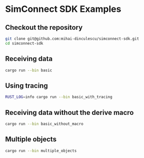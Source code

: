 # SimConnect SDK Examples

## Checkout the repository

```bash
git clone git@github.com:mihai-dinculescu/simconnect-sdk.git
cd simconnect-sdk
```

## Receiving data

```bash
cargo run --bin basic
```

## Using tracing

```bash
RUST_LOG=info cargo run --bin basic_with_tracing
```

## Receiving data without the derive macro

```bash
cargo run --bin basic_without_macro
```

## Multiple objects

```bash
cargo run --bin multiple_objects
```
